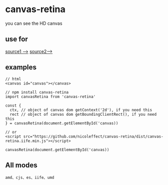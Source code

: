 # canvas-retina

you can see the HD canvas

## use for

[source1 -->](https://github.com/nicoleffect/point-plot)
[source2-->](https://github.com/nicoleffect/simple-circle-progress)

## examples

```
// html
<canvas id="canvas"></canvas>
```
```
// npm install canvas-retina
import canvasRetina from 'canvas-retina'

const {
  ctx, // object of canvas dom getContext('2d'), if you need this
  rect // object of canvas dom getBoundingClientRect(), if you need this
} = canvasRetina(document.getElementById('canvas))

```
```
// or
<script src="https://github.com/nicoleffect/canvas-retina/dist/canvas-retina.iife.min.js"></script>

canvasRetina(document.getElementById('canvas))
```
## All modes
```
amd、cjs、es、iife、umd
```
